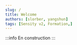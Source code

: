 ```yaml
---
slug: /
title: Welcome
authors: [slorber, yangshun]
tags: [Sensity v2, Formation,]
---
```

:::info 
En construction
:::
